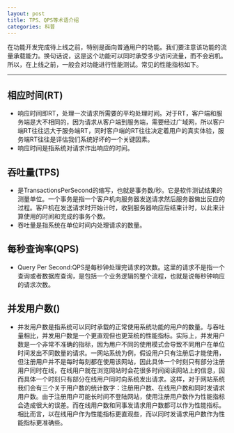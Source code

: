 ```yaml
---
layout: post
title: TPS、QPS等术语介绍
categories: 科普
---
```


在功能开发完成待上线之前，特别是面向普通用户的功能。我们要注意该功能的流量承载能力。换句话说，这是这个功能可以同时承受多少访问流量，而不会宕机。所以，在上线之前，一般会对功能进行性能测试。常见的性能指标如下。

---

## 相应时间(RT)
* 响应时间即RT，处理一次请求所需要的平均处理时间。对于RT，客户端和服务端是大不相同的，因为请求从客户端到服务端，需要经过广域网，所以客户端RT往往远大于服务端RT，同时客户端的RT往往决定着用户的真实体验，服务端RT往往是评估我们系统好坏的一个关键因素。
* 响应时间是指系统对请求作出响应的时间。

## 吞吐量(TPS)
* 是TransactionsPerSecond的缩写，也就是事务数/秒。它是软件测试结果的测量单位。一个事务是指一个客户机向服务器发送请求然后服务器做出反应的过程。客户机在发送请求时开始计时，收到服务器响应后结束计时，以此来计算使用的时间和完成的事务个数。
* 吞吐量是指系统在单位时间内处理请求的数量。

## 每秒查询率(QPS)
* Query Per Second:QPS是每秒钟处理完请求的次数。这里的请求不是指一个查询或者数据库查询，是包括一个业务逻辑的整个流程，也就是说每秒钟响应的请求次数。

## 并发用户数()
* 并发用户数是指系统可以同时承载的正常使用系统功能的用户的数量。与吞吐量相比，并发用户数是一个更直观但也更笼统的性能指标。实际上，并发用户数是一个非常不准确的指标，因为用户不同的使用模式会导致不同用户在单位时间发出不同数量的请求。一网站系统为例，假设用户只有注册后才能使用，但注册用户并不是每时每刻都在使用该网站，因此具体一个时刻只有部分注册用户同时在线，在线用户就在浏览网站时会花很多时间阅读网站上的信息，因而具体一个时刻只有部分在线用户同时向系统发出请求。这样，对于网站系统我们会有三个关于用户数的统计数字：注册用户数、在线用户数和同时发请求用户数。由于注册用户可能长时间不登陆网站，使用注册用户数作为性能指标会造成很大的误差。而在线用户数和同事发请求用户数都可以作为性能指标。相比而言，以在线用户作为性能指标更直观些，而以同时发请求用户数作为性能指标更准确些。